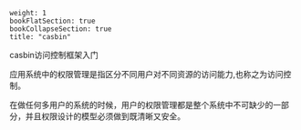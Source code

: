 ```
weight: 1
bookFlatSection: true
bookCollapseSection: true
title: "casbin"
```

casbin访问控制框架入门

应用系统中的权限管理是指区分不同用户对不同资源的访问能力,也称之为访问控制。

在做任何多用户的系统的时候，用户的权限管理都是整个系统中不可缺少的一部分，并且权限设计的模型必须做到既清晰又安全。



